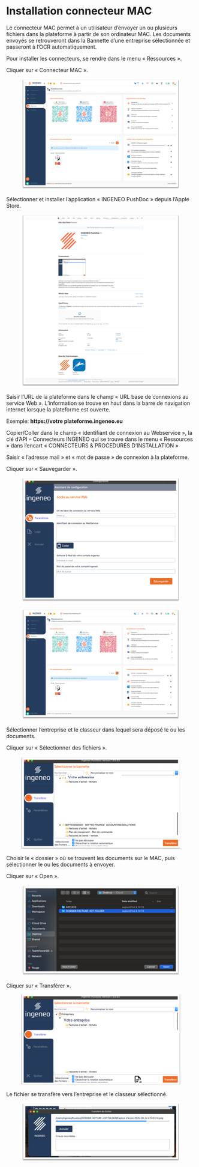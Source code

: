# Installation connecteur MAC

Le connecteur MAC  permet à un utilisateur d’envoyer un ou plusieurs fichiers dans la plateforme à partir de son ordinateur MAC. Les documents envoyés se retrouveront dans la Bannette d’une entreprise sélectionnée et passeront à l’OCR automatiquement.

Pour installer les connecteurs, se rendre dans le menu « Ressources ».&#x20;

Cliquer sur « Connecteur MAC ».&#x20;

<div align="left"><figure><img src="../.gitbook/assets/image.png" alt=""><figcaption></figcaption></figure></div>

Sélectionner et installer l’application « INGENEO PushDoc » depuis l’Apple Store.

<div align="left"><figure><img src="../.gitbook/assets/image (2).png" alt=""><figcaption></figcaption></figure></div>

Saisir l’URL de la plateforme dans le champ « URL base de connexions au service Web ». L’information se trouve en haut dans la barre de navigation internet lorsque la plateforme est ouverte.&#x20;

Exemple: **https://votre plateforme.ingeneo.eu**

Copier/Coller dans le champ « identifiant de connexion au Webservice », la clé d’API – Connecteurs INGENEO qui se trouve dans le menu « Ressources » dans l’encart « CONNECTEURS & PROCEDURES D’INSTALLATION »&#x20;

Saisir « l’adresse mail » et « mot de passe » de connexion à la plateforme.&#x20;

Cliquer sur « Sauvegarder ».&#x20;

<div align="left"><figure><img src="../.gitbook/assets/image (4).png" alt=""><figcaption></figcaption></figure></div>

<div align="left"><figure><img src="../.gitbook/assets/image (5).png" alt=""><figcaption></figcaption></figure></div>

Sélectionner l’entreprise et le classeur dans lequel sera déposé le ou les documents.&#x20;

Cliquer sur « Sélectionner des fichiers ».&#x20;

<div align="left"><figure><img src="../.gitbook/assets/image (12).png" alt=""><figcaption></figcaption></figure></div>

Choisir le « dossier » où se trouvent les documents sur le MAC, puis sélectionner le ou les  documents à envoyer.&#x20;

Cliquer sur « Open ».&#x20;

<div align="left"><figure><img src="../.gitbook/assets/image (8).png" alt=""><figcaption></figcaption></figure></div>

Cliquer sur « Transférer ».

<div align="left"><figure><img src="../.gitbook/assets/image (9).png" alt=""><figcaption></figcaption></figure></div>

Le fichier se transfère vers l’entreprise et le classeur sélectionné.

<div align="left"><figure><img src="../.gitbook/assets/image (10).png" alt=""><figcaption></figcaption></figure></div>
